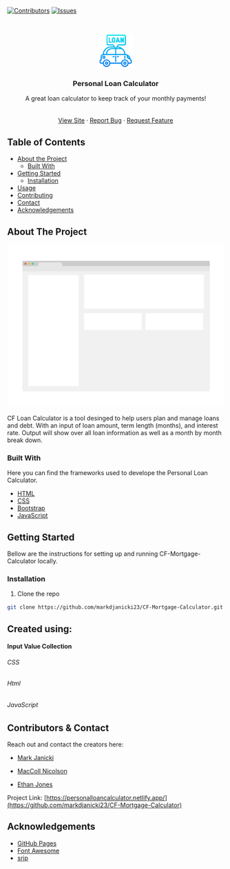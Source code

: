 <!--
*** Thanks for checking out this README Template. If you have a suggestion that would
*** make this better, please fork the repo and create a pull request or simply open
*** an issue with the tag "enhancement".
*** Thanks again! Now go create something AMAZING! :D
-->





<!-- PROJECT SHIELDS -->
<!--
*** I'm using markdown "reference style" links for readability.
*** Reference links are enclosed in brackets [ ] instead of parentheses ( ).
*** See the bottom of this document for the declaration of the reference variables
*** for contributors-url, forks-url, etc. This is an optional, concise syntax you may use.
*** https://www.markdownguide.org/basic-syntax/#reference-style-links
-->
[![Contributors][contributors-shield]][contributors-url]
[![Issues][issues-shield]][issues-url]



<!-- PROJECT LOGO -->
<br />
<p align="center">
  <a href="https://github.com/markdjanicki23/CF-Loan-Calculator">
    <img src="readMeImages/Favicon.png" alt="Logo" width="80" height="80">
  </a>

  <h3 align="center">Personal Loan Calculator
</h3>

  <p align="center">
   A great loan calculator to keep track of your monthly payments!
<br/>
    <br />
    <br />
    <a href="https://github.com/othneildrew/Best-README-Template">View Site</a>
    ·
    <a href="https://github.com/MNicolso/Loan-Calculator-V2/issues">Report Bug</a>
    ·
    <a href="https://github.com/MNicolso/Loan-Calculator-V2/issues">Request Feature</a>
  </p>
</p>



<!-- TABLE OF CONTENTS -->
## Table of Contents

* [About the Project](#about-the-project)
  * [Built With](#built-with)
* [Getting Started](#getting-started)
  * [Installation](#installation)
* [Usage](#usage)
* [Contributing](#contributing)
* [Contact](#contact)
* [Acknowledgements](#acknowledgements)



<!-- ABOUT THE PROJECT -->
## About The Project

[![Product Name Screen Shot][product-screenshot]](https://example.com)

CF Loan Calculator is a tool desinged to help users plan and manage loans and debt. With an input of loan amount, term length (months), and interest rate. Output will show over all loan information as well as a month by month break down.

### Built With
Here you can find the frameworks used to develope the Personal Loan Calculator.
* [HTML](https://www.w3schools.com/html/)
* [CSS](https://www.w3schools.com/css/)
* [Bootstrap](https://getbootstrap.com)
* [JavaScript](https://www.javascript.com/)




<!-- GETTING STARTED -->
## Getting Started

Bellow are the instructions for setting up and running CF-Mortgage-Calculator locally.

### Installation
 
1. Clone the repo
```sh
git clone https://github.com/markdjanicki23/CF-Mortgage-Calculator.git
```



<!-- USAGE EXAMPLES -->
## Created using:

#### Input Value Collection

###### CSS

###### Html

###### JavaScript




## Contributors & Contact

Reach out and contact the creators here:

* [Mark Janicki](https://github.com/markdjanicki23)

* [MacColl Nicolson](https://github.com/MNicolso)

* [Ethan Jones](https://github.com/jonesethan91)

Project Link: [https://personalloancalculator.netlify.app/](https://github.com/markdjanicki23/CF-Mortgage-Calculator)


<!-- ACKNOWLEDGEMENTS -->
## Acknowledgements
* [GitHub Pages](https://pages.github.com)
* [Font Awesome](https://fontawesome.com)
* [srip](https://https://www.flaticon.com/authors/srip)



<!-- MARKDOWN LINKS & IMAGES -->
<!-- https://www.markdownguide.org/basic-syntax/#reference-style-links -->
[contributors-shield]:https://img.shields.io/badge/Contributors-3-green
[contributors-url]: https://github.com/MNicolso/Loan-Calculator-V2/graphs/contributors
[issues-shield]: https://img.shields.io/badge/Issues-Here-orange
[issues-url]: https://github.com/MNicolso/Loan-Calculator-V2/issues
[product-screenshot]: readMeImages/screenshot.png

